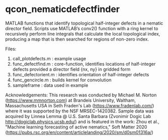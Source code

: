# qcon_nematicdefectfinder
MATLAB functions that identify topological half-integer defects in a nematic director field. Scripts use MATLAB’s conv2() function with a ring kernel to recursively perform line integrals that calculate the local topological index, producing a map that is then searched for regions of non-zero index. 

Files:
1. call_plotdefects.m  :  example usage
2. func_defectfind.m   :  core-function, identifies locations of half-integer defects provided a director field {nx, ny} in gridded form
3. func_defectorient.m :  identifies orientation of half-integer defects
4. func_gencircle.m    :  builds kernel for convolution
5. sampleframe         :  data used in example

Acknowledgements:
This research was conducted by Michael M. Norton (https://www.mmnorton.com) at Brandeis University, Waltham, Massachusetts USA in Seth Fraden's Lab (https://www.fradenlab.com/) where it was supported by the NSF MRSEC-1420382. Sample data was acquired by Linnea Lemma @ U.S. Santa Barbara (Zvonimir Dogic Lab http://dogiclab.physics.ucsb.edu/) and is featured in the work: Zhou et al., "Machine learning forecasting of active nematics," Soft Matter 2020 (https://pubs.rsc.org/en/content/articlelanding/2020/sm/d0sm01316a/)

